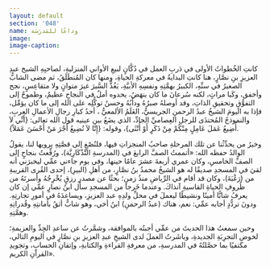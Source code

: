 ```yaml
---
layout: default
section: '048'
name: وداعًا للمَدرَسَة
image:
image-caption:
---
```



كانتِ الخُطواتُ الأولى في دَربِ العمل في دُكَّانٍ لبيعِ الأواني المنزليةِ، لصاحبِهِ الشيخ عبدِ العزيزِ بنِ نصَّارٍ، هنا كانتِ البدايةُ في معركةِ الحياةِ، ومنها كان المُنطَلَقُ، ثم مضى الشابُّ الصغيرُ في سنِّهِ، الكبيرُ بهمَّتِهِ ونفسِهِ الأبيَّةِ، يَغُذُّ السَّيرَ غيرَ متوانٍ ولا متقاعِسٍ، نجح وأخفق، وكَبا مراتٍ، لكنه سُرعانَ ما كان ينهَضُ، يحدوه أملٌ في النجاحِ عظيمٌ،  وطموحٌ إلى التفوُّقِ وتحقيقِ الذاتِ، وقد أوصلهُ صبرُهُ ودأَبُهُ وحسنُ توكُّلِه على الله إلى ما كان يؤمِّل، فإذا به اليومَ الشيخُ عبدُ الرحمنِ الجريسيُّ، العَلَمُ الألمعيُّ ، أحدُ كبارِ رجالِ الأعمالِ العربِ، والنموذجُ  المُحتذَى للرجلِ العِصاميِّ الجادِّ، الذي يضَعُ بين عينيه قول الله تعالى: {أَنِّي لاَ أُضِيعُ عَمَلَ عَامِلٍ مِنْكُمْ مِنْ ذَكَرٍ أَوْ أُنْثَى}، وقوله: {إِنَّا لاَ نُضِيعُ أَجْرَ مَنْ أَحْسَنَ عَمَلاً}.

وخيرُ من يحدِّثُنا عن تلك المرحلةِ صاحبُ المنجزاتِ فيها، فلنُصْغِ إلى قصَّتِهِ يرويها لنا، يقولُ الوالدُ حفظه الله:
«أتممتُ الصفَّ الرابعَ في (المدرسةِ التَّذْكَارِيَّة)، ورُفِّعتُ بنجاحٍ إلى الصفِّ الخامسِ، وكان عمري أربعةَ عشرَ عامًا حينها، وفي يوم جاءني عمِّي ليخبرَني أنه لقيَ في المسجدِ صديقًا له هو الشيخُ محمدُ بنُ نصَّارٍ، من أهلِ (البيرِ)، إحدى القُرى القريبةِ من (رَغْبَةَ)، وكان قد أقام في الرِّياضِ منذُ زمنٍ؛ بحثًا عن مصدرِ رزقٍ يُخْرِجُهُ وأسرتَهُ من ظُروفِ الحياةِ القاسيةِ آنذاكَ. وعندما خَرجا من المسجدِ سأل ابنُ نصارٍ عمِّي إن كان يعرفُ شابًّا أمينًا ونشيطًا ليعملَ في محلِّ ولدِهِ عبد العزيزِ، ويساعدَهُ في أمورِ تجارتِهِ. ودونَ تردُّدٍ أجابه عمِّي: نعم، هناك (عبدُ الرحمنِ) ابنُ أخي، وهو شابٌّ أثقُ بأمانتِهِ وقُدراتِهِ وهمَّتِهِ.

وحين سمعتُ هذا الحديثَ من عمِّي أجبتُه بالموافقة، وشمَّرتُ عن ساعدِ الجِدِّ والعزيمةِ؛ لخوضِ التجرِبَةِ الجديدةِ، وباشَرتُ العملَ لدى الشيخِ عبدِ العزيزِ بنِ نصَّارٍ في اليومِ التالي، مكتفيًا بما حصَّلتُهُ في المدرسةِ، من معرفةِ القراءةِ والكتابةِ، وإتقانِ الحسابِ، وتجويدِ القرآنِ الكريم».

